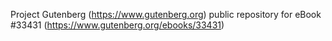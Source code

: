 Project Gutenberg (https://www.gutenberg.org) public repository for eBook #33431 (https://www.gutenberg.org/ebooks/33431)
